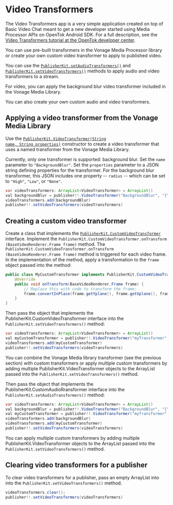Video Transformers
======================

The Video Transformers app is a very simple application created on top of Basic Video Chat meant to get a new developer
started using Media Processor APIs on OpenTok Android SDK. For a full description, see the [Video Transformers tutorial at the
OpenTok developer center](https://tokbox.com/developer/guides/vonage-media-processor/android).

You can use pre-built transformers in the Vonage Media Processor library or create your own custom video transformer to apply to published video.

You can use the <a href="/developer/sdks/android/reference/com/opentok/android/PublisherKit.html#setAudioTransformers(java.util.ArrayList)"><code>PublisherKit.setAudioTransformers()</code></a> and
<a href="/developer/sdks/android/reference/com/opentok/android/PublisherKit.html#setVideoTransformers(java.util.ArrayList)"><code>PublisherKit.setVideoTransformers()</code></a>
methods to apply audio and video transformers to a stream.

For video, you can apply the background blur video transformer included in the Vonage Media Library.

You can also create your own custom audio and video transformers.

## Applying a video transformer from the Vonage Media Library

Use the <a href="/developer/sdks/android/reference/com/opentok/android/PublisherKit.VideoTransformer.html#%3Cinit%3E(java.lang.String,java.lang.String)"><code>PublisherKit.VideoTransformer(String name, String properties)</code></a>
constructor to create a video transformer that uses a named transformer from the Vonage Media Library.

Currently, only one transformer is supported: background blur. Set the `name` parameter to `"BackgroundBlur"`.
Set the `properties` parameter to a JSON string defining properties for the transformer.
For the background blur transformer, this JSON includes one property -- `radius` -- which can be set
to `"High"`, `"Low"`, or `"None"`.

```java
var videoTransformers: ArrayList<VideoTransformer> = ArrayList()
val backgroundBlur = publisher!!.VideoTransformer("BackgroundBlur", "{\"radius\":\"High\"}")
videoTransformers.add(backgroundBlur)
publisher!!.setVideoTransformers(videoTransformers)
```

## Creating a custom video transformer

Create a class that implements the <a href="/developer/sdks/android/reference/com/opentok/android/PublisherKit.CustomVideoTransformer.html"><code>PublisherKit.CustomVideoTransformer</code></a> 
interface. Implement the `PublisherKit.CustomVideoTransformer.onTransform​(BaseVideoRenderer.Frame frame)` method. The `PublisherKit.CustomVideoTransformer.onTransform​(BaseVideoRenderer.Frame frame)` method is triggered for each video frame.
In the implementation of the method, apply a transformation to the `frame` object passed into the method:

```java
public class MyCustomTransformer implements PublisherKit.CustomVideoTransformer {
    @Override
    public void onTransform(BaseVideoRenderer.Frame frame) {
        // Replace this with code to transform the frame:
        frame.convertInPlace(frame.getYplane(), frame.getVplane(), frame.getUplane(), frame.getYstride(), frame.getUvStride());
    }
}
```

Then pass the object that implements the PublisherKit.CustomVideoTransformer interface into the `PublisherKit.setVideoTransformers()` method:

```java
var videoTransformers: ArrayList<VideoTransformer> = ArrayList()
val myCustomTransformer = publisher!!.VideoTransformer("myTransformer", logoTransformer)
videoTransformers.add(myCustomTransformer)
publisher!!.setVideoTransformers(videoTransformers)
```

You can combine the Vonage Media library transformer (see the previous section) with custom transformers or apply
multiple custom transformers by adding multiple PublisherKit.VideoTransformer objects to the ArrayList passed
into the `PublisherKit.setVideoTransformers()` method.

Then pass the object that implements the PublisherKit.CustomAudioRransformer interface into the `PublisherKit.setAudioTransformers()` method:

```java
var videoTransformers: ArrayList<VideoTransformer> = ArrayList()
val backgroundBlur = publisher!!.VideoTransformer("BackgroundBlur", "{\"radius\":\"High\"}")
val myCustomTransformer = publisher!!.VideoTransformer("myTransformer", logoTransformer)
videoTransformers.add(backgroundBlur)
videoTransformers.add(myCustomTransformer)
publisher!!.setVideoTransformers(videoTransformers)
```

You can apply multiple custom transformers by adding multiple PublisherKit.VideoTransformer objects to the ArrayList
passed into the `PublisherKit.setVideoTransformers()` method.

## Clearing video transformers for a publisher

To clear video transformers for a publisher, pass an empty ArrayList into
into the `PublisherKit.setVideoTransformers()` method.

```java
videoTransformers.clear();
publisher!!.setVideoTransformers(videoTransformers)
```
